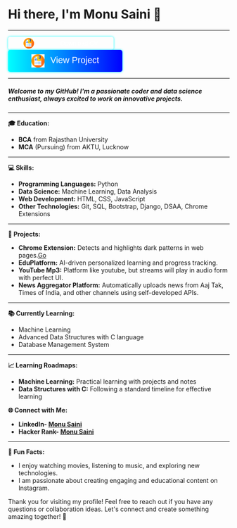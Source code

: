 # Hi there, I'm Monu Saini 👋
---
<a href="https://raw.githubusercontent.com/Tech2Saini/tech2saini/0532cd81ef97cec448e51cc1ff108f4989bbe5ff/Monu%20Saini%20Resume.pdf" style="align-items: center; text-decoration: none;color: white; padding: 10px 15px; border-radius: 5px; font-size: 14px; font-family: Arial, sans-serif;display: flex;box-shadow: 0 0 5px cyan;width: 230px;padding: 3px 5px;justify-content: center">
  <img style="margin:auto;" src="cv.png" alt="icon" style="width: 20px; height: 20px; margin-right: 8px;" />
  <span style="margin:auto;">Download CV</span>
</a>


<a href="https://example.com" style="display: inline-block; text-decoration: none; color: white; padding: 10px 15px; border-radius: 5px; font-size: 20px; font-family: Arial, sans-serif; background: linear-gradient(to right, cyan, blue); box-shadow: 0 0 5px cyan; width: 230px; text-align: center;">
  <img src="cv.png" alt="icon" style="width: 30px; height: 30px; vertical-align: middle; margin-right: 8px;" />
  View Project
</a>


---
##### Welcome to my GitHub! I'm a passionate coder and data science enthusiast, always excited to work on innovative projects.

---

**🎓 Education:**
- **BCA** from Rajasthan University
- **MCA** (Pursuing) from AKTU, Lucknow
---

**💻 Skills:**
- **Programming Languages:** Python
- **Data Science:** Machine Learning, Data Analysis
- **Web Development:** HTML, CSS, JavaScript
- **Other Technologies:** Git, SQL, Bootstrap, Django, DSAA, Chrome Extensions
---

**🚀 Projects:**
- **Chrome Extension:** Detects and highlights dark patterns in web pages.[Go](https://projectksecure.blogspot.com/)
- **EduPlatform:** AI-driven personalized learning and progress tracking.
- **YouTube Mp3:** Platform like youtube, but streams will play in audio form with perfect UI. 
- **News Aggregator Platform:** Automatically uploads news from Aaj Tak, Times of India, and other channels using self-developed APIs.
---

**📚 Currently Learning:**
- Machine Learning
- Advanced Data Structures with C language
- Database Management System
---

**📈 Learning Roadmaps:**
- **Machine Learning:** Practical learning with projects and notes
- **Data Structures with C:** Following a standard timeline for effective learning

**🌐 Connect with Me:**
- **LinkedIn- [Monu Saini](https://www.linkedin.com/in/monupydev)**
- **Hacker Rank- [Monu Saini](https://www.hackerrank.com/profile/tech2saini)**

---



**🌟 Fun Facts:**
- I enjoy watching movies, listening to music, and exploring new technologies.
- I am passionate about creating engaging and educational content on Instagram.

Thank you for visiting my profile! Feel free to reach out if you have any questions or collaboration ideas. Let's connect and create something amazing together! 🚀
